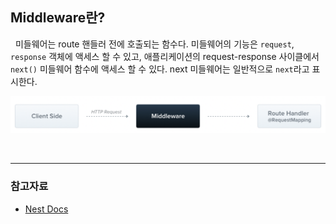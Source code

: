 ## **Middleware란?**

&nbsp; 미들웨어는 route 핸들러 전에 호출되는 함수다. 미들웨어의 기능은 `request`, `response` 객체에 액세스 할 수 있고, 애플리케이션의 request-response 사이클에서 `next()` 미들웨어 함수에 액세스 할 수 있다. next 미들웨어는 일반적으로 `next`라고 표시한다.

<p align=center><img src='../../../resources/nest/middleware.png' width=512></p>

</br>

---

### **참고자료**

- [Nest Docs](https://docs.nestjs.com/exception-filters)
